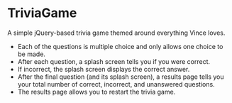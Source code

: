# TriviaGame
A simple jQuery-based trivia game themed around everything Vince loves.
* Each of the questions is multiple choice and only allows one choice to be made.
* After each question, a splash screen tells you if you were correct.
* If incorrect, the splash screen displays the correct answer.
* After the final question (and its splash screen), a results page tells you your total number of correct, incorrect, and unanswered questions.
* The results page allows you to restart the trivia game.
